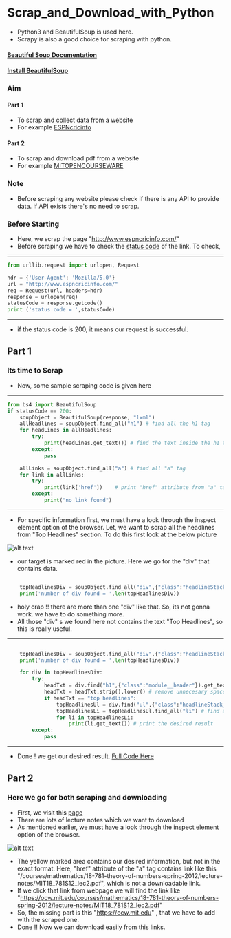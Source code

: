 # Scrap_and_Download_with_Python
* Python3 and BeautifulSoup is used here. 
* Scrapy is also a good choice for scraping with python.

#### [Beautiful Soup Documentation](https://www.crummy.com/software/BeautifulSoup/bs4/doc/#)
#### [Install BeautifulSoup](https://www.crummy.com/software/BeautifulSoup/bs4/doc/#installing-beautiful-soup)

### Aim
#### Part 1
* To scrap and collect data from a website
* For example [ESPNcricinfo](http://www.espncricinfo.com/) 
#### Part 2
* To scrap and download pdf from a website
* For example [MITOPENCOURSEWARE](https://ocw.mit.edu/index.htm) 

### Note 
* Before scraping any website please check if there is any API to provide data. If API exists there's no need to scrap.

### Before Starting
* Here, we scrap the page "http://www.espncricinfo.com/"
* Before scraping we have to check the [status code](https://www.w3.org/Protocols/rfc2616/rfc2616-sec10.html) of the link. To check,

***
```python
from urllib.request import urlopen, Request

hdr = {'User-Agent': 'Mozilla/5.0'}
url = "http://www.espncricinfo.com/"
req = Request(url, headers=hdr)
response = urlopen(req)
statusCode = response.getcode()
print ('status code = ',statusCode)
```
***

* if the status code is 200, it means our request is successful.

## Part 1
### Its time to Scrap
* Now, some sample scraping code is given here

***
```python
from bs4 import BeautifulSoup
if statusCode == 200:
    soupObject = BeautifulSoup(response, "lxml")
    allHeadlines = soupObject.find_all("h1") # find all the h1 tag
    for headLines in allHeadlines:
        try:
            print(headLines.get_text()) # find the text inside the h1 tag
        except:
            pass

    allLinks = soupObject.find_all("a") # find all "a" tag
    for link in allLinks:
        try:
            print(link['href'])    # print "href" attribute from "a" tag
        except:
            print("no link found")

```
***

* For specific information first, we must have a look through the inspect element option of the browser. Let, we want to scrap all the headlines from "Top Headlines" section. To do this first look at the below picture 

![alt text][TopHeadlinesEdited]

* our target is marked red in the picture. Here we go for the "div" that contains data.

```python

    topHeadlinesDiv = soupObject.find_all("div",{"class":"headlineStack"})
    print('number of div found = ',len(topHeadlinesDiv))

```
* holy crap !! there are more than one "div" like that. So, its not gonna work. we have to do something more.
* All those "div" s we found here not contains the text "Top Headlines", so this is really useful.

***
```python

    topHeadlinesDiv = soupObject.find_all("div",{"class":"headlineStack"})
    print('number of div found = ',len(topHeadlinesDiv))

    for div in topHeadlinesDiv:
        try:
            headTxt = div.find("h1",{"class":"module__header"}).get_text()
            headTxt = headTxt.strip().lower() # remove unnecesary space and convert text to lower case to match easily
            if headTxt == "top headlines":
                topHeadlinesUl = div.find("ul",{"class":"headlineStack__list"}) # find the specific "ul" tag that contains data
                topHeadlinesLi = topHeadlinesUl.find_all("li") # find all the "li" tag inside the "ul" tag
                for li in topHeadlinesLi:
                    print(li.get_text()) # print the desired result
        except:
            pass

```
***

* Done ! we get our desired result. [Full Code Here](https://github.com/Shayokh144/Scrap_and_Download_with_Python/blob/master/TopHeadlines.py)


## Part 2
### Here we go for both scraping and downloading
* First, we visit this [page](https://ocw.mit.edu/courses/mathematics/18-781-theory-of-numbers-spring-2012/lecture-notes/)
* There are lots of lecture notes which we want to download
* As mentioned earlier, we must have a look through the inspect element option of the browser.

![alt text][DownloadPdf]

* The yellow marked area contains our desired information, but not in the exact format. Here, "href" attribute of
the "a" tag contains link like this "/courses/mathematics/18-781-theory-of-numbers-spring-2012/lecture-notes/MIT18_781S12_lec2.pdf",
which is not a downloadable link.
* If we click that link from webpage we will find the link like "https://ocw.mit.edu/courses/mathematics/18-781-theory-of-numbers-spring-2012/lecture-notes/MIT18_781S12_lec2.pdf"
* So, the missing part is this "https://ocw.mit.edu" , that we have to add with the scraped one.
* Done !! Now we can download easily from this links.  

[TopHeadlinesEdited]: https://github.com/Shayokh144/Scrap_and_Download_with_Python/blob/master/TopHeadlinesEdited.png 
[DownloadPdf]: https://github.com/Shayokh144/Scrap_and_Download_with_Python/blob/master/DownloadPdf.PNG
